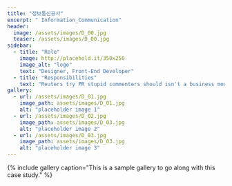 ```yaml
---
title: "정보통신공사"
excerpt: " Information_Communication"
header:
  image: /assets/images/D_00.jpg
  teaser: /assets/images/D_00.jpg
sidebar:
  - title: "Role"
    image: http://placehold.it/350x250
    image_alt: "logo"
    text: "Designer, Front-End Developer"
  - title: "Responsibilities"
    text: "Reuters try PR stupid commenters should isn't a business model"
gallery:
  - url: /assets/images/D_01.jpg
    image_path: assets/images/D_01.jpg
    alt: "placeholder image 1"
  - url: /assets/images/D_02.jpg
    image_path: assets/images/D_03.jpg
    alt: "placeholder image 2"
  - url: /assets/images/D_03.jpg
    image_path: assets/images/D_03.jpg
    alt: "placeholder image 3"
---
```


{% include gallery caption="This is a sample gallery to go along with this case study." %}

